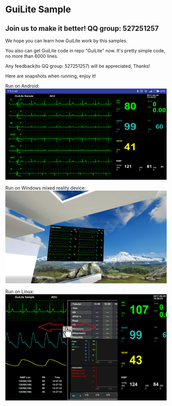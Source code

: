 # GuiLite Sample
## Join us to make it better! QQ group: 527251257
We hope you can learn how GuiLite work by this samples.

You also can get GuiLite code in repo "GuiLite" now. It's pretty simple code, no more than 6000 lines.

Any feedback(to QQ group: 527251257) will be appreciated, Thanks!

Here are snapshots when running, enjoy it!

Run on Android:![preview Android](preview-Android.png)

Run on Windows mixed reality device:![preview Win MR](preview-WinMixedReality.png)

Run on Linux:![preview Linux](preview-Linux.png)
